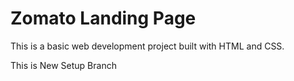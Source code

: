 # Zomato Landing Page

This is a basic web development project built with HTML and CSS.

This is New Setup Branch